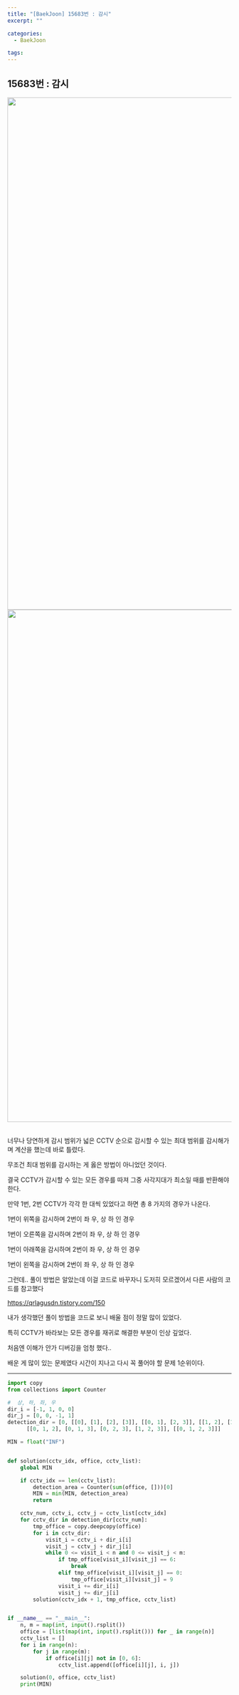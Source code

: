 ```yaml
---
title: "[BaekJoon] 15683번 : 감시"
excerpt: ""

categories:
  - BaekJoon

tags:
---
```


## 15683번 : 감시

<center><img width="1150" alt="" src="https://user-images.githubusercontent.com/54533309/106450838-11840180-64c9-11eb-9d0d-aa2e0fbe45a6.png">
</center>

<center><img width="1150" alt="" src="https://user-images.githubusercontent.com/54533309/106450866-1d6fc380-64c9-11eb-967f-3681f79fcd54.png">
</center>

<br>

너무나 당연하게 감시 범위가 넓은 CCTV 순으로 감시할 수 있는 최대 범위를 감시해가며 계산을 했는데 바로 틀렸다.

무조건 최대 범위를 감시하는 게 옳은 방법이 아니었던 것이다.

결국 CCTV가 감시할 수 있는 모든 경우를 따져 그중 사각지대가 최소일 때를 반환해야 한다.

만약 1번, 2번 CCTV가 각각 한 대씩 있었다고 하면 총 8 가지의 경우가 나온다.

1번이 위쪽을 감시하며 2번이 좌 우, 상 하 인 경우

1번이 오른쪽을 감시하며 2번이 좌 우, 상 하 인 경우

1번이 아래쪽을 감시하며 2번이 좌 우, 상 하 인 경우

1번이 왼쪽을 감시하며 2번이 좌 우, 상 하 인 경우

그런데.. 풀이 방법은 알았는데 이걸 코드로 바꾸자니 도저히 모르겠어서 다른 사람의 코드를 참고했다

https://qrlagusdn.tistory.com/150

내가 생각했던 풀이 방법을 코드로 보니 배울 점이 정말 많이 있었다.

특히 CCTV가 바라보는 모든 경우를 재귀로 해결한 부분이 인상 깊었다.

처음엔 이해가 안가 디버깅을 엄청 했다..

배운 게 많이 있는 문제였다 시간이 지나고 다시 꼭 풀어야 할 문제 1순위이다.

---

```python
import copy
from collections import Counter

#  상, 하, 좌, 우
dir_i = [-1, 1, 0, 0]
dir_j = [0, 0, -1, 1]
detection_dir = [0, [[0], [1], [2], [3]], [[0, 1], [2, 3]], [[1, 2], [1, 3], [0, 2], [0, 3]],
	  [[0, 1, 2], [0, 1, 3], [0, 2, 3], [1, 2, 3]], [[0, 1, 2, 3]]]

MIN = float("INF")


def solution(cctv_idx, office, cctv_list):
	global MIN

	if cctv_idx == len(cctv_list):
		detection_area = Counter(sum(office, []))[0]
		MIN = min(MIN, detection_area)
		return

	cctv_num, cctv_i, cctv_j = cctv_list[cctv_idx]
	for cctv_dir in detection_dir[cctv_num]:
		tmp_office = copy.deepcopy(office)
		for i in cctv_dir:
			visit_i = cctv_i + dir_i[i]
			visit_j = cctv_j + dir_j[i]
			while 0 <= visit_i < n and 0 <= visit_j < m:
				if tmp_office[visit_i][visit_j] == 6:
					break
				elif tmp_office[visit_i][visit_j] == 0:
					tmp_office[visit_i][visit_j] = 9
				visit_i += dir_i[i]
				visit_j += dir_j[i]
		solution(cctv_idx + 1, tmp_office, cctv_list)


if __name__ == "__main__":
	n, m = map(int, input().rsplit())
	office = [list(map(int, input().rsplit())) for _ in range(n)]
	cctv_list = []
	for i in range(n):
		for j in range(m):
			if office[i][j] not in [0, 6]:
				cctv_list.append([office[i][j], i, j])

	solution(0, office, cctv_list)
	print(MIN)
```

<br>

